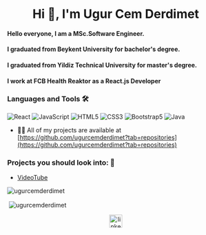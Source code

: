 <h1 align="center">Hi 👋, I'm Ugur Cem Derdimet</h1>
<h4 align="left">Hello everyone, I am a MSc.Software Engineer.</h4>
<h4 align="left">I graduated from Beykent University for bachelor's degree.</h4>
<h4 align="left">I graduated from Yildiz Technical University for master's degree.</h4>
<h4 align="left">I work at FCB Health Reaktor as a React.js Developer</h4>


<h3>Languages and Tools 🛠 </h3>


![React](https://img.shields.io/badge/-React-61DAFB?style=flat-square&logo=react&logoColor=ffffff)
![JavaScript](https://img.shields.io/badge/-JavaScript-%23F7DF1C?style=flat-square&logo=javascript&logoColor=000000&labelColor=%23F7DF1C&color=%23FFCE5A)
![HTML5](https://img.shields.io/badge/-HTML5-brightgreen?style=flat-square&logo=html5&logoColor=ffffff)
![CSS3](https://img.shields.io/badge/-CSS3-%231572B6?style=flat-square&logo=css3)
![Bootstrap5](https://img.shields.io/badge/-Bootstrap-563D7C?style=flat-square&logo=Bootstrap&logoColor=ffffff)
![Java](https://img.shields.io/badge/-Java-d70000?logo=java&logoColor=ffffff)


- 👨‍💻 All of my projects are available at [https://github.com/ugurcemderdimet?tab=repositories](https://github.com/ugurcemderdimet?tab=repositories)

<!-- - 📫 How to reach me **#** -->



### Projects you should look into: 💬
- [VideoTube](https://github.com/ugurcemderdimet/VideoTube)




<img align="center" src="https://github-readme-stats.vercel.app/api/top-langs/?username=ugurcemderdimet&layout=compact&hide=html" alt="ugurcemderdimet" /></p>

<p>&nbsp;<img align="center" src="https://github-readme-stats.vercel.app/api?username=ugurcemderdimet&show_icons=true" alt="ugurcemderdimet" /></p>

<p align="center">
<!-- <a href="#" target="blank"><img align="center" src="https://cdn.jsdelivr.net/npm/simple-icons@3.0.1/icons/twitter.svg" alt="ercument196" height="30" width="30" /></a> -->
<a href="https://www.linkedin.com/in/ugurderdimet/" target="_blank"><img align="center" src="https://cdn.jsdelivr.net/npm/simple-icons@3.0.1/icons/linkedin.svg" alt="linkedin-profile" height="30" width="30" /></a>
<!-- <a href="#" target="blank"><img align="center" src="https://cdn.jsdelivr.net/npm/simple-icons@3.0.1/icons/medium.svg" alt="linkedin-profile" height="30" width="30" /></a>
</p> -->


<!--
**ugurcemderdimet/ugurcemderdimet** is a ✨ _special_ ✨ repository because its `README.md` (this file) appears on your GitHub profile.

Here are some ideas to get you started:

- 🔭 I’m currently working on ...
- 🌱 I’m currently learning ...
- 👯 I’m looking to collaborate on ...
- 🤔 I’m looking for help with ...
- 💬 Ask me about ...
- 📫 How to reach me: ...
- 😄 Pronouns: ...
- ⚡ Fun fact: ...
-->

